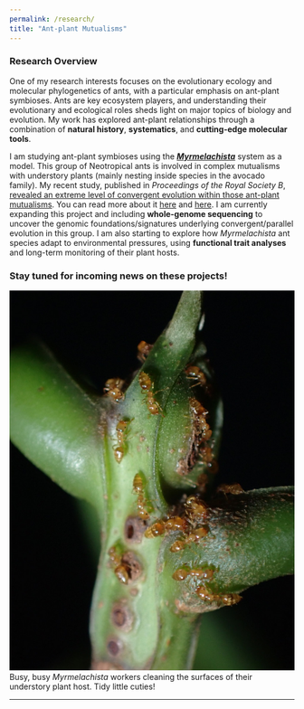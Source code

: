 ```yaml
---
permalink: /research/
title: "Ant-plant Mutualisms"
---
```

### Research Overview

One of my research interests focuses on the evolutionary ecology and molecular phylogenetics of ants, with a particular emphasis on ant-plant symbioses. Ants are key ecosystem players, and understanding their evolutionary and ecological roles sheds light on major topics of biology and evolution. My work has explored ant-plant relationships through a combination of **natural history**, **systematics**, and **cutting-edge molecular tools**.

I am studying ant-plant symbioses using the [***Myrmelachista***](https://www.antweb.org/images.do?genus=Myrmelachista) system as a model. This group of Neotropical ants is involved in complex mutualisms with understory plants (mainly nesting inside species in the avocado family). My recent study, published in *Proceedings of the Royal Society B*, [revealed an extreme level of convergent evolution within those ant-plant mutualisms](https://royalsocietypublishing.org/doi/10.1098/rspb.2024.1214). You can read more about it [here](https://attheu.utah.edu/research/of-ants-and-trees-evolutionary-deja-in-the-tropical-rainforest/) and [here](https://www.earth.com/news/evolutionary-deja-vu-the-symbiotic-relationships-of-trees-and-ants/). I am currently expanding this project and including **whole-genome sequencing** to uncover the genomic foundations/signatures underlying convergent/parallel evolution in this group. I am also starting to explore how _Myrmelachista_ ant species adapt to environmental pressures, using **functional trait analyses** and long-term monitoring of their plant hosts.

### Stay tuned for incoming news on these projects!

![Myrmelachista](images/Myrmelachista.jpeg)  
Busy, busy _Myrmelachista_ workers cleaning the surfaces of their understory plant host. Tidy little cuties!

---


